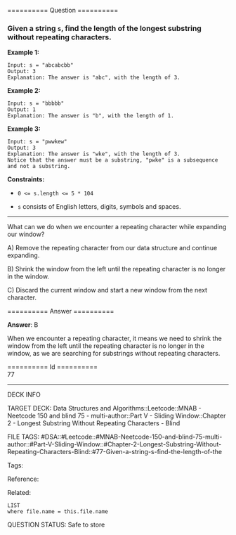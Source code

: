 ========== Question ==========  

### Given a string `s`, find the length of the **longest** **substring** without repeating characters.

**Example 1:**

```
Input: s = "abcabcbb"
Output: 3
Explanation: The answer is "abc", with the length of 3.
```

**Example 2:**

```
Input: s = "bbbbb"
Output: 1
Explanation: The answer is "b", with the length of 1.
```

**Example 3:**

```
Input: s = "pwwkew"
Output: 3
Explanation: The answer is "wke", with the length of 3.
Notice that the answer must be a substring, "pwke" is a subsequence and not a substring.
```

**Constraints:**

-   `0 <= s.length <= 5 * 104`

-   `s` consists of English letters, digits, symbols and spaces.

---

What can we do when we encounter a repeating character while expanding our window?

A) Remove the repeating character from our data structure and continue expanding.

B) Shrink the window from the left until the repeating character is no longer in the window.

C) Discard the current window and start a new window from the next character.  

========== Answer ==========  

**Answer**: B

When we encounter a repeating character, it means we need to shrink the window from the left until the repeating character is no longer in the window, as we are searching for substrings without repeating characters.

========== Id ==========  
77

---

DECK INFO

TARGET DECK: Data Structures and Algorithms::Leetcode::MNAB - Neetcode 150 and blind 75 - multi-author::Part V - Sliding Window::Chapter 2 - Longest Substring Without Repeating Characters - Blind

FILE TAGS: #DSA::#Leetcode::#MNAB-Neetcode-150-and-blind-75-multi-author::#Part-V-Sliding-Window::#Chapter-2-Longest-Substring-Without-Repeating-Characters-Blind::#77-Given-a-string-s-find-the-length-of-the

Tags:

Reference:

Related:

```dataview
LIST
where file.name = this.file.name
```
QUESTION STATUS: Safe to store

